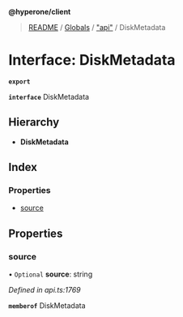 **@hyperone/client**

> [README](../README.md) / [Globals](../globals.md) / ["api"](../modules/_api_.md) / DiskMetadata

# Interface: DiskMetadata

**`export`** 

**`interface`** DiskMetadata

## Hierarchy

* **DiskMetadata**

## Index

### Properties

* [source](_api_.diskmetadata.md#source)

## Properties

### source

• `Optional` **source**: string

*Defined in api.ts:1769*

**`memberof`** DiskMetadata
